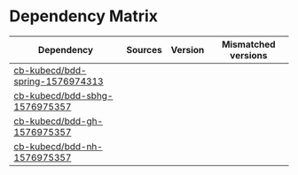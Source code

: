 # Dependency Matrix

Dependency | Sources | Version | Mismatched versions
---------- | ------- | ------- | -------------------
[cb-kubecd/bdd-spring-1576974313](https://github.com/cb-kubecd/bdd-spring-1576974313.git) |  | []() | 
[cb-kubecd/bdd-sbhg-1576975357](https://github.com/cb-kubecd/bdd-sbhg-1576975357.git) |  | []() | 
[cb-kubecd/bdd-gh-1576975357](https://github.com/cb-kubecd/bdd-gh-1576975357.git) |  | []() | 
[cb-kubecd/bdd-nh-1576975357](https://github.com/cb-kubecd/bdd-nh-1576975357.git) |  | []() | 
